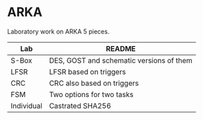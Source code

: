 # ARKA

Laboratory work on ARKA 5 pieces.

| Lab | README |
| ------ | ------ |
| S-Box | DES, GOST and schematic versions of them |
| LFSR | LFSR based on triggers |
| CRC | CRC also based on triggers |
| FSM | Two options for two tasks |
| Individual | Castrated SHA256 |
